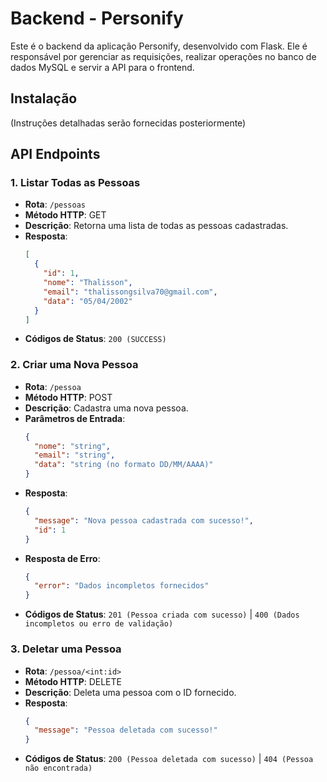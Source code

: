 # Backend - Personify

Este é o backend da aplicação Personify, desenvolvido com Flask. Ele é responsável por gerenciar as requisições, realizar operações no banco de dados MySQL e servir a API para o frontend.

## Instalação
(Instruções detalhadas serão fornecidas posteriormente)

## API Endpoints

### 1. Listar Todas as Pessoas
- **Rota**: `/pessoas`
- **Método HTTP**: GET
- **Descrição**: Retorna uma lista de todas as pessoas cadastradas.
- **Resposta**:
  ```json
  [
    {
      "id": 1,
      "nome": "Thalisson",
      "email": "thalissongsilva70@gmail.com",
      "data": "05/04/2002"
    }
  ]
- **Códigos de Status**: ```200 (SUCCESS)```

### 2. Criar uma Nova Pessoa
- **Rota**: `/pessoa`
- **Método HTTP**: POST
- **Descrição**: Cadastra uma nova pessoa.
- **Parâmetros de Entrada**:
  ```json
  {
    "nome": "string",
    "email": "string",
    "data": "string (no formato DD/MM/AAAA)"
  }
- **Resposta**:
  ```json
  {
    "message": "Nova pessoa cadastrada com sucesso!",
    "id": 1
  }
- **Resposta de Erro**:
  ```json
  {
    "error": "Dados incompletos fornecidos"
  }
- **Códigos de Status**: ```201 (Pessoa criada com sucesso)``` | ```400 (Dados incompletos ou erro de validação)```

### 3. Deletar uma Pessoa
- **Rota**: `/pessoa/<int:id>`
- **Método HTTP**: DELETE
- **Descrição**: Deleta uma pessoa com o ID fornecido.
- **Resposta**:
  ```json
  {
    "message": "Pessoa deletada com sucesso!"
  }
- **Códigos de Status**: ```200 (Pessoa deletada com sucesso)``` | ```404 (Pessoa não encontrada)```